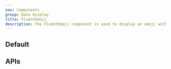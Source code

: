 ```yaml
---
nav: Components
group: Data Display
title: FluentEmoji
description: The FluentEmoji component is used to display an emoji with the Fluent design style. It supports different types of styles (modern, flat, high-contrast) and sizes. It also provides a loading spinner when the image is being fetched from the server, and a fallback text emoji when the image fails to load. The component is customizable with className and style props, and can receive additional props to be passed down to the underlying div element.
---
```


## Default

<code src="./demos/index.tsx" nopadding></code>

## APIs

<API></API>
